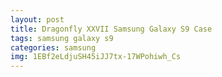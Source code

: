 ```yaml
---
layout: post
title: Dragonfly XXVII Samsung Galaxy S9 Case
tags: samsung galaxy s9
categories: samsung
img: 1EBf2eLdjuSH45iJJ7tx-17WPohiwh_Cs
---
```

